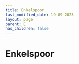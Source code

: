 ```yaml
---
title: Enkelspoor
last_modified_date: 19-09-2023
layout: page
parent: E
has_children: false
---
```


Enkelspoor
==========

